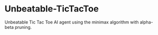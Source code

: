# Unbeatable-TicTacToe
Unbeatable Tic Tac Toe AI agent using the minimax algorithm with alpha-beta pruning.
